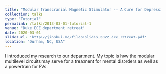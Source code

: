 ```yaml
---
title: "Modular Transcranial Magnetic Stimulator -- A Cure for Depression May Just Hide Inside Your Tesla"
collection: talks
type: "Tutorial"
permalink: /talks/2013-03-01-tutorial-1
venue: "Duke ECE department retreat"
date: 2020-03-01
slidesurl: 'http://jinshui.me/files/slides_2022_ece_retreat.pdf'
location: "Durham, NC, USA"
---
```


I introduced my research to our department. My topic is how the modular multilevel circuits may serve for a treatment for mental disorders as well as a powertrain for EVs. 
